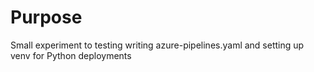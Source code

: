 # Purpose
Small experiment to testing writing azure-pipelines.yaml and
setting up venv for Python deployments
